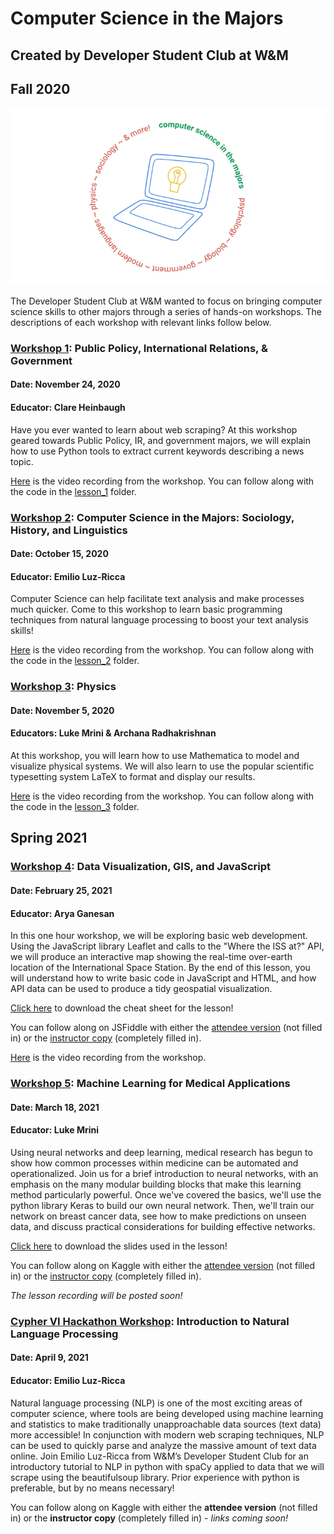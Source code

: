 # Computer Science in the Majors
## Created by Developer Student Club at W&M
## Fall 2020

![Computer science in the majors logo](Slide1.png)

The Developer Student Club at W&M wanted to focus on bringing computer science skills to other majors through a series of hands-on workshops. The descriptions of each workshop with relevant links follow below. 

### [Workshop 1](https://dsc.community.dev/events/details/developer-student-clubs-william-mary-presents-computer-science-in-the-majors-public-policy-international-relations-and-government/): Public Policy, International Relations, & Government
#### Date: November 24, 2020
#### Educator: Clare Heinbaugh
Have you ever wanted to learn about web scraping? At this workshop geared towards Public Policy, IR, and government majors, we will explain how to use Python tools to extract current keywords describing a news topic.

[Here](https://youtu.be/0747M5iBZR8) is the video recording from the workshop.
You can follow along with the code in the [lesson_1](https://github.com/developerstudentclubwm/cs_majors/tree/main/lesson_1) folder. 

### [Workshop 2](https://dsc.community.dev/events/details/developer-student-clubs-william-mary-presents-computer-science-in-the-majors-sociology-history-and-linguistics/): Computer Science in the Majors: Sociology, History, and Linguistics
#### Date: October 15, 2020
#### Educator: Emilio Luz-Ricca
Computer Science can help facilitate text analysis and make processes much quicker. Come to this workshop to learn basic programming techniques from natural language processing to boost your text analysis skills!

[Here](https://youtu.be/61b7A2tmnB4) is the video recording from the workshop.
You can follow along with the code in the [lesson_2](https://github.com/developerstudentclubwm/cs_majors/tree/main/lesson_2) folder. 

### [Workshop 3](https://dsc.community.dev/events/details/developer-student-clubs-william-mary-presents-computer-science-in-the-majors-physics/): Physics
#### Date: November 5, 2020
#### Educators: Luke Mrini & Archana Radhakrishnan
At this workshop, you will learn how to use Mathematica to model and visualize physical systems. We will also learn to use the popular scientific typesetting system LaTeX to format and display our results. 

[Here](https://youtu.be/677c-E-drZ8) is the video recording from the workshop.
You can follow along with the code in the [lesson_3](https://github.com/developerstudentclubwm/cs_majors/tree/main/lesson_3) folder. 

## Spring 2021

### [Workshop 4](https://dsc.community.dev/events/details/developer-student-clubs-william-mary-presents-data-visualization-gis-and-javascript/): Data Visualization, GIS, and JavaScript
#### Date: February 25, 2021
#### Educator: Arya Ganesan
In this one hour workshop, we will be exploring basic web development. Using the JavaScript library Leaflet and calls to the "Where the ISS at?" API, we will produce an interactive map showing the real-time over-earth location of the International Space Station. By the end of this lesson, you will understand how to write basic code in JavaScript and HTML, and how API data can be used to produce a tidy geospatial visualization.

[Click here](lesson_4/cheat_sheet.pdf) to download the cheat sheet for the lesson!

You can follow along on JSFiddle with either the [attendee version](https://jsfiddle.net/aganesan_/h4oysrkc/) (not filled in) or the [instructor copy](https://jsfiddle.net/aganesan_/2w6qtfyd/) (completely filled in).

[Here](https://www.youtube.com/watch?v=KaG9Injr9ps) is the video recording from the workshop.

### [Workshop 5](https://dsc.community.dev/events/details/developer-student-clubs-william-mary-presents-machine-learning-for-medical-applications/): Machine Learning for Medical Applications
#### Date: March 18, 2021
#### Educator: Luke Mrini
Using neural networks and deep learning, medical research has begun to show how common processes within medicine can be automated and operationalized. Join us for a brief introduction to neural networks, with an emphasis on the many modular building blocks that make this learning method particularly powerful. Once we've covered the basics, we'll use the python library Keras to build our own neural network. Then, we'll train our network on breast cancer data, see how to make predictions on unseen data, and discuss practical considerations for building effective networks.

[Click here](lesson_5/machine_learning_presentation.pdf) to download the slides used in the lesson!

You can follow along on Kaggle with either the [attendee version](https://www.kaggle.com/clareheinbaugh/project-5-medicine-ml-student) (not filled in) or the [instructor copy](https://www.kaggle.com/clareheinbaugh/project-5-medicine-ml-instructor) (completely filled in).

*The lesson recording will be posted soon!*

### [Cypher VI Hackathon Workshop](http://cypher.cs.wm.edu/): Introduction to Natural Language Processing
#### Date: April 9, 2021
#### Educator: Emilio Luz-Ricca
Natural language processing (NLP) is one of the most exciting areas of computer science, where tools are being developed using machine learning and statistics to make traditionally unapproachable data sources (text data) more accessible! In conjunction with modern web scraping techniques, NLP can be used to quickly parse and analyze the massive amount of text data online. Join Emilio Luz-Ricca from W&M’s Developer Student Club for an introductory tutorial to NLP in python with spaCy applied to data that we will scrape using the beautifulsoup library. Prior experience with python is preferable, but by no means necessary!

You can follow along on Kaggle with either the **attendee version** (not filled in) or the **instructor copy** (completely filled in) - *links coming soon!*
